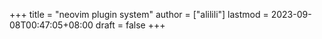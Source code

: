 +++
title = "neovim plugin system"
author = ["alilili"]
lastmod = 2023-09-08T00:47:05+08:00
draft = false
+++
